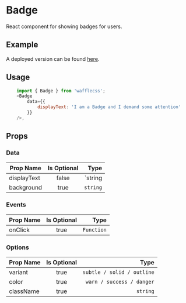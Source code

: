 # Badge

React component for showing badges for users.


## Example

A deployed version can be found [here](https://wafflecss-jithinqw.vercel.app/?path=/docs/badge--default-badge).

## Usage

```javascript
    import { Badge } from 'wafflecss';
    <Badge
        data={{
            displayText: 'I am a Badge and I demand some attention'  
        }}
    />,
```

## Props

### Data
| Prop Name   |Is Optional    |  Type |
|----------|:-------------:|------:|
| displayText |  false | `string | React.ReactNode` |
| background |  true | `string` |

### Events

| Prop Name   |      Is Optional       |  Type |
|----------|:-------------:|------:|
| onClick |  true | `Function` |

### Options

| Prop Name   |      Is Optional       |  Type |
|----------|:-------------:|------:|
| variant |  true | `subtle / solid / outline` |
| color |  true | `warn / success / danger` |
| className |  true | `string` |